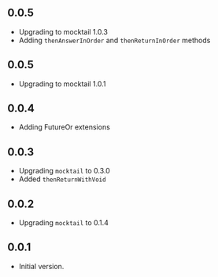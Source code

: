 ## 0.0.5
- Upgrading to mocktail 1.0.3
- Adding `thenAnswerInOrder` and `thenReturnInOrder` methods

## 0.0.5
- Upgrading to mocktail 1.0.1

## 0.0.4
- Adding FutureOr extensions

## 0.0.3

- Upgrading `mocktail` to 0.3.0
- Added `thenReturnWithVoid`

## 0.0.2

- Upgrading `mocktail` to 0.1.4

## 0.0.1

- Initial version.
